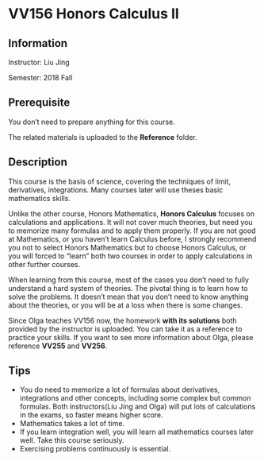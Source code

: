 # VV156 Honors Calculus II

## Information

Instructor: Liu Jing

Semester: 2018 Fall

## Prerequisite

You don’t need to prepare anything for this course.

The related materials is uploaded to the **Reference** folder.

## Description

This course is the basis of science, covering the techniques of limit, derivatives, integrations. Many courses later will use theses basic mathematics skills.

Unlike the other course, Honors Mathematics, **Honors Calculus** focuses on calculations and applications. It will not cover much theories, but need you to memorize many formulas and to apply them properly. If you are not good at Mathematics, or you haven’t learn Calculus before, I strongly recommend you not to select Honors Mathematics but to choose Honors Calculus, or you will forced to “learn” both two courses in order to apply calculations in other further courses.

When learning from this course, most of the cases you don’t need to fully understand a hard system of theories. The pivotal thing is to learn how to solve the problems. It doesn’t mean that you don’t need to know anything about the theories, or you will be at a loss when there is some changes.

Since Olga teaches VV156 now, the homework **with its solutions** both provided by the instructor is uploaded. You can take it as a reference to practice your skills. If you want to see more information about Olga, please reference **VV255** and **VV256**.

## Tips

- You do need to memorize a lot of formulas about derivatives, integrations and other concepts, including some complex but common formulas. Both instructors(Liu Jing and Olga) will put lots of calculations in the exams, so faster means higher score.
- Mathematics takes a lot of time.
- If you learn integration well, you will learn all mathematics courses later well. Take this course seriously.
- Exercising problems continuously is essential.

 
